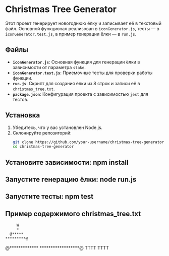 # Christmas Tree Generator

Этот проект генерирует новогоднюю ёлку и записывает её в текстовый файл. Основной функционал реализован в `iconGenerator.js`, тесты — в `iconGenerator.test.js`, а пример генерации ёлки — в `run.js`.

## Файлы
- **`iconGenerator.js`**: Основная функция для генерации ёлки в зависимости от параметра `stake`.
- **`iconGenerator.test.js`**: Приемочные тесты для проверки работы функции.
- **`run.js`**: Скрипт для создания ёлки из 8 строк и записи её в `christmas_tree.txt`.
- **`package.json`**: Конфигурация проекта с зависимостью `jest` для тестов.

## Установка
1. Убедитесь, что у вас установлен Node.js.
2. Склонируйте репозиторий:
   ```bash
   git clone https://github.com/your-username/christmas-tree-generator.git
   cd christmas-tree-generator
   
## Установите зависимости: npm install
## Запустите генерацию ёлки: node run.js
## Запустите тесты: npm test
## Пример содержимого christmas_tree.txt
         W
         *
      @*****
    *********@
  @*************
******************@
       TTTT
       TTTT